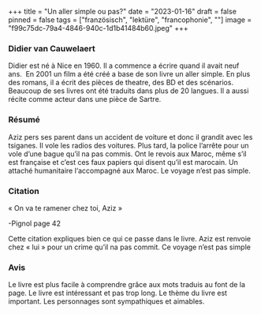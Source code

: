 +++
title = "Un aller simple ou pas?"
date = "2023-01-16"
draft = false
pinned = false
tags = ["französisch", "lektüre", "francophonie", ""]
image = "f99c75dc-79a4-4846-940c-1d1b41484b60.jpeg"
+++
### Didier van Cauwelaert

Didier est né à Nice en 1960. Il a commence a écrire quand il avait neuf ans.  En 2001 un film a été créé a base de son livre un aller simple. En plus des romans, il a écrit des pièces de theatre, des BD et des scénarios. Beaucoup de ses livres ont été traduits dans plus de 20 langues. Il a aussi récite comme acteur dans une pièce de Sartre.

### Résumé

Aziz pers ses parent dans un accident de voiture et donc il grandit avec les tsiganes. Il vole les radios des voitures. Plus tard, la police l’arrête pour un vole d’une bague qu’il na pas commis. Ont le revois aux Maroc, même s’il est française et c’est ces faux papiers qui disent qu’il est marocain. Un attaché humanitaire l‘accompagné aux Maroc. Le voyage n’est pas simple. 

### Citation

« On va te ramener chez toi, Aziz »

\-Pignol page 42

Cette citation expliques bien ce qui ce passe dans le livre. Aziz est renvoie chez « lui » pour un crime qu’il na pas commit. Ce voyage n’est pas simple

### Avis

Le livre est plus facile à comprendre grâce aux mots traduis au font de la page. Le livre est intéressant et pas trop long. Le thème du livre est important. Les personnages sont sympathiques et aimables.